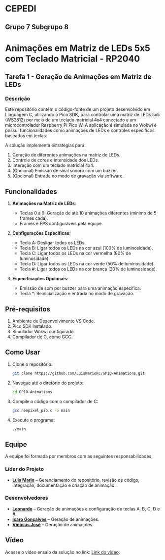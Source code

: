 # CEPEDI

## Grupo 7 Subgrupo 8

# Animações em Matriz de LEDs 5x5 com Teclado Matricial - RP2040

## Tarefa 1 - Geração de Animações em Matriz de LEDs

### Descrição

Este repositório contém o código-fonte de um projeto desenvolvido em Linguagem C, utilizando o Pico SDK, para controlar uma matriz de LEDs 5x5 (WS2812) por meio de um teclado matricial 4x4 conectado a um microcontrolador Raspberry Pi Pico W. A aplicação é simulada no Wokwi e possui funcionalidades como animações de LEDs e controles específicos baseados em teclas.

A solução implementa estratégias para:

1. Geração de diferentes animações na matriz de LEDs.
2. Controle de cores e intensidade dos LEDs.
3. Interação com um teclado matricial 4x4.
4. (Opcional) Emissão de sinal sonoro com um buzzer.
5. (Opcional) Entrada no modo de gravação via software.

## Funcionalidades

1. **Animações na Matriz de LEDs**:
   - Teclas 0 a 9: Geração de até 10 animações diferentes (mínimo de 5 frames cada).
   - Frames e FPS configuráveis pela equipe.

2. **Configurações Específicas**:
   - Tecla A: Desligar todos os LEDs.
   - Tecla B: Ligar todos os LEDs na cor azul (100% de luminosidade).
   - Tecla C: Ligar todos os LEDs na cor vermelha (80% de luminosidade).
   - Tecla D: Ligar todos os LEDs na cor verde (50% de luminosidade).
   - Tecla #: Ligar todos os LEDs na cor branca (20% de luminosidade).

3. **Especificações Opcionais**:
   - Emissão de som por buzzer para uma animação específica.
   - Tecla *: Reinicialização e entrada no modo de gravação.

## Pré-requisitos

1. Ambiente de Desenvolvimento VS Code.
2. Pico SDK instalado.
3. Simulador Wokwi configurado.
4. Compilador de C, como GCC.

## Como Usar

1. Clone o repositório:

    ```bash
    git clone https://github.com/LuisMarioRC/GPIO-Animations.git
    ```

2. Navegue até o diretório do projeto:

    ```bash
    cd GPIO-Animations
    ```

3. Compile o código com o compilador de C:

    ```bash
    gcc neopixel_pio.c -o main
    ```

4. Execute o programa:

    ```bash
    ./main
    ```

## Equipe

A equipe foi formada por membros com as seguintes responsabilidades:

### Líder do Projeto

- <b><a href="https://github.com/LuisMarioRC">Luis Mario</a></b> – Gerenciamento do repositório, revisão de código, integração, documentação e criação de animação.

### Desenvolvedores

- <b><a href="https://github.com/LeonardoGermano">Leonardo</a></b> – Geração de animações e configuração de teclas A, B, C, D e #.
- <b><a href="https://github.com/icarosg">Ícaro Gonçalves</a></b> – Geração de animações.
- <b><a href="https://github.com/vinicius-bash">Vinícius José</a></b> – Geração de animações.

## Vídeo

Acesse o vídeo ensaio da solução no link: [Link do vídeo](https://www.dropbox.com/scl/fi/sr8vbs31plddmn2v47gae/Gera-o-de-anima-es-em-uma-matriz-de-LEDs-5x5.mkv?rlkey=1vfx2wim2auwgpcl2ybwawn8h&st=vc2yy1bm&dl=0).

